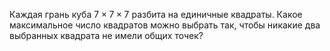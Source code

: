 Каждая грань куба $7\times7\times7$ разбита на единичные квадраты. 
Какое максимальное число квадратов можно выбрать так, чтобы никакие 
два выбранных квадрата не имели общих точек?